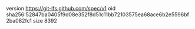 version https://git-lfs.github.com/spec/v1
oid sha256:52847ba0405f9d08e352f8d51c11bb72103575ea68ace6b2e5596bf2ba082fc1
size 8392
